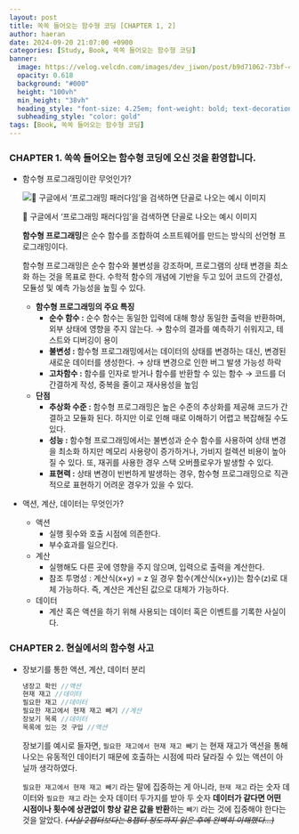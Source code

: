 ```yaml
---
layout: post
title: 쏙쏙 들어오는 함수형 코딩 [CHAPTER 1, 2]
author: haeran
date: 2024-09-20 21:07:00 +0900
categories: [Study, Book, 쏙쏙 들어오는 함수형 코딩]
banner:
  image: https://velog.velcdn.com/images/dev_jiwon/post/b9d71062-73bf-4e93-988e-f4c94fdec6b9/image.png
  opacity: 0.618
  background: "#000"
  height: "100vh"
  min_height: "38vh"
  heading_style: "font-size: 4.25em; font-weight: bold; text-decoration: underline"
  subheading_style: "color: gold"
tags: [Book, 쏙쏙 들어오는 함수형 코딩]
---
```



### CHAPTER 1. 쏙쏙 들어오는 함수형 코딩에 오신 것을 환영합니다.

- 함수형 프로그래밍이란 무엇인가?
    
    ![🔼 구글에서 ‘프로그래밍 패러다임’을 검색하면 단골로 나오는 예시 이미지](https://github.com/user-attachments/assets/267a57e3-7864-468c-bd15-2bdb77a83819)
    
    🔼 구글에서 ‘프로그래밍 패러다임’을 검색하면 단골로 나오는 예시 이미지
    
    **함수형 프로그래밍**은 순수 함수를 조합하여 소프트웨어를 만드는 방식의 선언형 프로그래밍이다.
    
    함수형 프로그래밍은 순수 함수와 불변성을 강조하며, 프로그램의 상태 변경을 최소화 하는 것을 목표로 한다. 수학적 함수의 개념에 기반을 두고 있어 코드의 간결성, 모듈성 및 예측 가능성을 높힐 수 있다.
    
    - **함수형 프로그래밍의 주요 특징**
        - **순수 함수 :** 순수 함수는 동일한 입력에 대해 항상 동일한 출력을 반환하며, 외부 상태에 영향을 주지 않는다. → 함수의 결과를 예측하기 쉬워지고, 테스트와 디버깅이 용이
        - **불변성 :** 함수형 프로그래밍에서는 데이터의 상태를 변경하는 대신, 변경된 새로운 데이터를 생성한다. → 상태 변경으로 인한 버그 발생 가능성 하락
        - **고차함수 :** 함수를 인자로 받거나 함수를 반환할 수 있는 함수 → 코드를 더 간결하게 작성, 중복을 줄이고 재사용성을 높임
    - **단점**
        - **추상화 수준 :** 함수형 프로그래밍은 높은 수준의 추상화를 제공해 코드가 간결하고 모듈화 된다. 하지만 이로 인해 때로 이해하기 어렵고 복잡해질 수도 있다.
        - **성능 :** 함수형 프로그래밍에서는 불변성과 순수 함수를 사용하여 상태 변경을 최소화 하지만 메모리 사용량이 증가하거나, 가비지 컬렉션 비용이 높아질 수 있다. 또, 재귀를 사용한 경우 스택 오버플로우가 발생할 수 있다.
        - **표현력 :** 상태 변경이 빈번하게 발생하는 경우, 함수형 프로그래밍으로 직관적으로 표현하기 어려운 경우가 있을 수 있다.

- 액션, 계산, 데이터는 무엇인가?
    - 액션
        - 실행 횟수와 호출 시점에 의존한다.
        - 부수효과를 일으킨다.
    - 계산
        - 실행해도 다른 곳에 영향을 주지 않으며, 입력으로 출력을 계산한다.
        - 참조 투명성 : 계산식(x+y) = z 일 경우 함수(계산식(x+y))는 함수(z)로 대체 가능하다. 즉, 계산은 계산된 값으로 대체가 가능하다.
    - 데이터
        - 계산 혹은 액션을 하기 위해 사용되는 데이터 혹은 이벤트를 기록한 사실이다.

### CHAPTER 2. 현실에서의 함수형 사고

- 장보기를 통한 액션, 계산, 데이터 분리
    
    ```jsx
    냉장고 확인 //액션
    현재 재고 //데이터
    필요한 재고 //데이터
    필요한 재고에서 현재 재고 빼기 //계산
    장보기 목록 //데이터
    목록에 있는 것 구입 //액션
    ```
    
    장보기를 예시로 들자면, `필요한 재고에서 현재 재고 빼기` 는 현재 재고가 액션을 통해 나오는 유동적인 데이터기 때문에 호출하는 시점에 따라 달라질 수 있는 액션이 아닐까 생각하였다.
    
    `필요한 재고에서 현재 재고 빼기` 라는 말에 집중하는 게 아니라, `현재 재고` 라는 숫자 데이터와 `필요한 재고` 라는 숫자 데이터 두가지를 받아 두 숫자 **데이터가 같다면 어떤 시점이나 횟수에 상관없이 항상 같은 값을 반환**하는 `빼기` 라는 것에 집중해야 한다는 것을 알았다. *~~(사실 2챕터보다는 8챕터 정도까지 읽은 후에 완벽히 이해했다…)~~*
<br/>